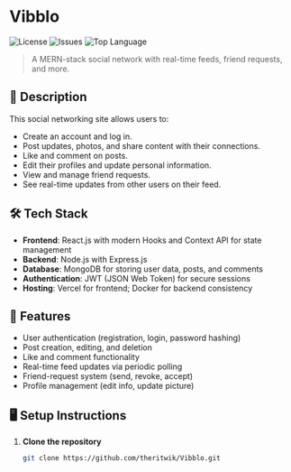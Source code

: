 # Vibblo

![License](https://img.shields.io/github/license/theritwik/Vibblo?branch=main)
![Issues](https://img.shields.io/github/issues/theritwik/Vibblo)
![Top Language](https://img.shields.io/github/languages/top/theritwik/Vibblo)

> A MERN-stack social network with real-time feeds, friend requests, and more.


## 📄 Description

This social networking site allows users to:
- Create an account and log in.
- Post updates, photos, and share content with their connections.
- Like and comment on posts.
- Edit their profiles and update personal information.
- View and manage friend requests.
- See real-time updates from other users on their feed.

## 🛠️ Tech Stack

- **Frontend**: React.js with modern Hooks and Context API for state management  
- **Backend**: Node.js with Express.js  
- **Database**: MongoDB for storing user data, posts, and comments  
- **Authentication**: JWT (JSON Web Token) for secure sessions  
- **Hosting**: Vercel for frontend; Docker for backend consistency

## 🔧 Features

- User authentication (registration, login, password hashing)  
- Post creation, editing, and deletion  
- Like and comment functionality  
- Real-time feed updates via periodic polling  
- Friend-request system (send, revoke, accept)  
- Profile management (edit info, update picture)

## 🖥️ Setup Instructions

1. **Clone the repository**  
   ```bash
   git clone https://github.com/theritwik/Vibblo.git
